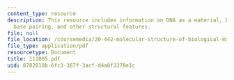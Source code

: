 ```yaml
---
content_type: resource
description: This resource includes information on DNA as a material, DNA history,
  base pairing, and other structural features.
file: null
file_location: /coursemedia/20-442-molecular-structure-of-biological-materials-be-442-fall-2005/8782018b6fc3367f3acfd4a8f3378e1c_111005.pdf
file_type: application/pdf
resourcetype: Document
title: 111005.pdf
uid: 8782018b-6fc3-367f-3acf-d4a8f3378e1c
---
```

